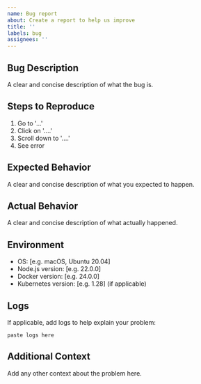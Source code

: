 ```yaml
---
name: Bug report
about: Create a report to help us improve
title: ''
labels: bug
assignees: ''
---
```


## Bug Description

A clear and concise description of what the bug is.

## Steps to Reproduce

1. Go to '...'
2. Click on '....'
3. Scroll down to '....'
4. See error

## Expected Behavior

A clear and concise description of what you expected to happen.

## Actual Behavior

A clear and concise description of what actually happened.

## Environment

- OS: [e.g. macOS, Ubuntu 20.04]
- Node.js version: [e.g. 22.0.0]
- Docker version: [e.g. 24.0.0]
- Kubernetes version: [e.g. 1.28] (if applicable)

## Logs

If applicable, add logs to help explain your problem:

```
paste logs here
```

## Additional Context

Add any other context about the problem here.